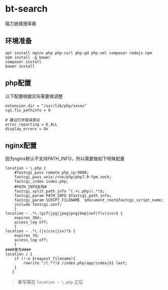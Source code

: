 # bt-search
磁力链接搜索器


## 环境准备

```
apt install nginx php php-curl php-gd php-xml composer nodejs npm
npm install -g bower
composer install
bower install
```

## php配置
以下配置根据实际需要做调整
```
extension_dir = "/usr/lib/php/xxxxx"
cgi.fix_pathinfo = 0

# 建议打开错误调试
error_reporting = E_ALL
display_errors = On
```


## nginx配置
因为nginx默认不支持PATH_INFO，所以需要做如下特殊配置

```
location ~ \.php {
    #fastcgi_pass remote_php_ip:9000;
    fastcgi_pass unix:/run/php/php7.0-fpm.sock;
    fastcgi_index index.php;
    #PATH_INFO支持#
    fastcgi_split_path_info ^(.+\.php)(.*)$;
    fastcgi_param PATH_INFO $fastcgi_path_info;
    fastcgi_param SCRIPT_FILENAME  $document_root$fastcgi_script_name;
    include fastcgi.conf;
    }
location ~ .*\.(gif|jpg|jpeg|png|bmp|swf|flv|ico)$ {
    expires 30d;
    access_log off;
    }
location ~ .*\.(js|css|jsx)?$ {
    expires 7d;
    access_log off;
    }
####重写####
location / {
    if (!-e $request_filename){
        rewrite ^/(.*?)$ /index.php/app/index/$1 last;
    }
   }
```
> 重写需在 `location ~ \.php` 之后
